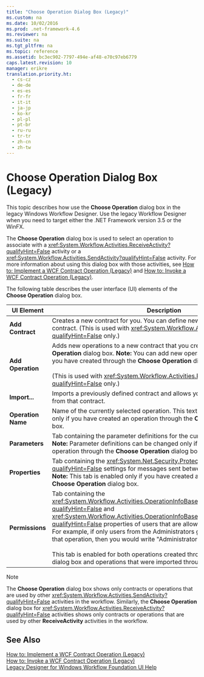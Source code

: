 ```yaml
---
title: "Choose Operation Dialog Box (Legacy)"
ms.custom: na
ms.date: 10/02/2016
ms.prod: .net-framework-4.6
ms.reviewer: na
ms.suite: na
ms.tgt_pltfrm: na
ms.topic: reference
ms.assetid: bc3ec902-7797-494e-af48-e70c97eb6779
caps.latest.revision: 10
manager: erikre
translation.priority.ht: 
  - cs-cz
  - de-de
  - es-es
  - fr-fr
  - it-it
  - ja-jp
  - ko-kr
  - pl-pl
  - pt-br
  - ru-ru
  - tr-tr
  - zh-cn
  - zh-tw
---
```

# Choose Operation Dialog Box (Legacy)
This topic describes how use the **Choose Operation** dialog box in the legacy Windows Workflow Designer. Use the legacy Workflow Designer when you need to target either the .NET Framework version 3.5 or the WinFX.  
  
 The **Choose Operation** dialog box is used to select an operation to associate with a <xref:System.Workflow.Activities.ReceiveActivity?qualifyHint=False> activity or a <xref:System.Workflow.Activities.SendActivity?qualifyHint=False> activity. For more information about using this dialog box with those activities, see [How to: Implement a WCF Contract Operation (Legacy)](../WF_Design/How-to--Implement-a-Windows-Communication-Foundation-Contract-Operation--Legacy-.md) and [How to: Invoke a WCF Contract Operation (Legacy)](../WF_Design/How-to--Invoke-a-Windows-Communication-Foundation-Contract-Operation--Legacy-.md).  
  
 The following table describes the user interface (UI) elements of the **Choose Operation** dialog box.  
  
|UI Element|Description|  
|----------------|-----------------|  
|**Add Contract**|Creates a new contract for you. You can define new operations on this contract. (This is used with <xref:System.Workflow.Activities.ReceiveActivity?qualifyHint=False> only.)|  
|**Add Operation**|Adds new operations to a new contract that you created in the **Choose Operation** dialog box. **Note:**  You can add new operations only to contracts you have created through the **Choose Operation** dialog box. <br /><br /> (This is used with <xref:System.Workflow.Activities.ReceiveActivity?qualifyHint=False> only.)|  
|**Import...**|Imports a previously defined contract and allows you to select an operation from that contract.|  
|**Operation Name**|Name of the currently selected operation. This text box is available for editing only if you have created an operation through the **Choose Operation** dialog box.|  
|**Parameters**|Tab containing the parameter definitions for the currently selected operation. **Note:**  Parameter definitions can be changed only if you have created an operation through the **Choose Operation** dialog box.|  
|**Properties**|Tab containing the <xref:System.Net.Security.ProtectionLevel?qualifyHint=False> settings for messages sent between the client and service. **Note:**  This tab is enabled only if you have created an operation through the **Choose Operation** dialog box.|  
|**Permissions**|Tab containing the <xref:System.Workflow.Activities.OperationInfoBase.PrincipalPermissionName?qualifyHint=False> and <xref:System.Workflow.Activities.OperationInfoBase.PrincipalPermissionRole?qualifyHint=False> properties of users that are allowed to call that operation. For example, if only users from the Administrators group were allowed to call that operation, then you would write "Administrators" in the **Role** text box.<br /><br /> This tab is enabled for both operations created through the **ChooseOperation** dialog box and operations that were imported through the **Import** button.|  
  
> [!NOTE]
>  The **Choose Operation** dialog box shows only contracts or operations that are used by other <xref:System.Workflow.Activities.SendActivity?qualifyHint=False> activities in the workflow. Similarly, the **Choose Operation** dialog box for <xref:System.Workflow.Activities.ReceiveActivity?qualifyHint=False> activities shows only contracts or operations that are used by other **ReceiveActivity** activities in the workflow.  
  
## See Also  
 [How to: Implement a WCF Contract Operation (Legacy)](../WF_Design/How-to--Implement-a-Windows-Communication-Foundation-Contract-Operation--Legacy-.md)   
 [How to: Invoke a WCF Contract Operation (Legacy)](../WF_Design/How-to--Invoke-a-Windows-Communication-Foundation-Contract-Operation--Legacy-.md)   
 [Legacy Designer for Windows Workflow Foundation UI Help](../WF_Design/Legacy-Designer-for-Windows-Workflow-Foundation-UI-Help.md)